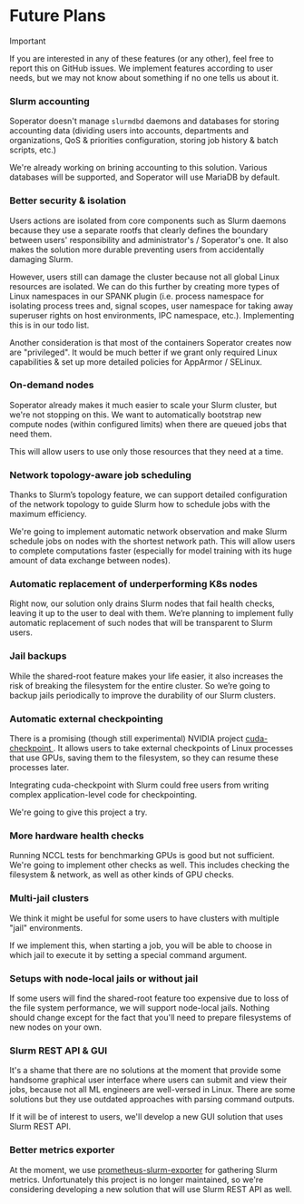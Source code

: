 # Future Plans

> [!IMPORTANT]
> If you are interested in any of these features (or any other), feel free to report this on GitHub issues. We implement
> features according to user needs, but we may not know about something if no one tells us about it.


### Slurm accounting
Soperator doesn't manage `slurmdbd` daemons and databases for storing accounting data (dividing users into accounts,
departments and organizations, QoS & priorities configuration, storing job history & batch scripts, etc.)

We're already working on brining accounting to this solution. Various databases will be supported, and Soperator will
use MariaDB by default.


### Better security & isolation
Users actions are isolated from core components such as Slurm daemons because they use a separate rootfs that clearly
defines the boundary between users' responsibility and administrator's / Soperator's one. It also makes the solution
more durable preventing users from accidentally damaging Slurm.

However, users still can damage the cluster because not all global Linux resources are isolated. We can do this further
by creating more types of Linux namespaces in our SPANK plugin (i.e. process namespace for isolating process trees and,
signal scopes, user namespace for taking away superuser rights on host environments, IPC namespace, etc.). Implementing
this is in our todo list.

Another consideration is that most of the containers Soperator creates now are "privileged". It would be much better if
we grant only required Linux capabilities & set up more detailed policies for AppArmor / SELinux.


### On-demand nodes
Soperator already makes it much easier to scale your Slurm cluster, but we're not stopping on this. We want to 
automatically bootstrap new compute nodes (within configured limits) when there are queued jobs that need them.

This will allow users to use only those resources that they need at a time.


### Network topology-aware job scheduling
Thanks to Slurm’s topology feature, we can support detailed configuration of the network topology to guide Slurm how
to schedule jobs with the maximum efficiency.

We're going to implement automatic network observation and make Slurm schedule jobs on nodes with the shortest network
path. This will allow users to complete computations faster (especially for model training with its huge amount of 
data exchange between nodes).


### Automatic replacement of underperforming K8s nodes
Right now, our solution only drains Slurm nodes that fail health checks, leaving it up to the user to deal with them. 
We’re planning to implement fully automatic replacement of such nodes that will be transparent to Slurm users.


### Jail backups
While the shared-root feature makes your life easier, it also increases the risk of breaking the filesystem for the 
entire cluster. So we’re going to backup jails periodically to improve the durability of our Slurm clusters.


### Automatic external checkpointing
There is a promising (though still experimental) NVIDIA project [cuda-checkpoint
](https://github.com/nvidia/cuda-checkpoint). It allows users to take external checkpoints of Linux processes that use 
GPUs, saving them to the filesystem, so they can resume these processes later.

Integrating cuda-checkpoint with Slurm could free users from writing complex application-level code for checkpointing.

We're going to give this project a try.


### More hardware health checks
Running NCCL tests for benchmarking GPUs is good but not sufficient. We're going to implement other checks as 
well. This includes checking the filesystem & network, as well as other kinds of GPU checks.


### Multi-jail clusters
We think it might be useful for some users to have clusters with multiple "jail" environments.

If we implement this, when starting a job, you will be able to choose in which jail to execute it by setting a special 
command argument.


### Setups with node-local jails or without jail
If some users will find the shared-root feature too expensive due to loss of the file system performance, we will 
support node-local jails. Nothing should change except for the fact that you'll need to prepare filesystems of new 
nodes on your own.


### Slurm REST API & GUI
It's a shame that there are no solutions at the moment that provide some handsome graphical user interface where users
can submit and view their jobs, because not all ML engineers are well-versed in Linux. There are some solutions but they
use outdated approaches with parsing command outputs.

If it will be of interest to users, we'll develop a new GUI solution that uses Slurm REST API.


### Better metrics exporter
At the moment, we use [prometheus-slurm-exporter](https://github.com/vpenso/prometheus-slurm-exporter) for gathering
Slurm metrics. Unfortunately this project is no longer maintained, so we're considering developing a new solution that
will use Slurm REST API as well.

